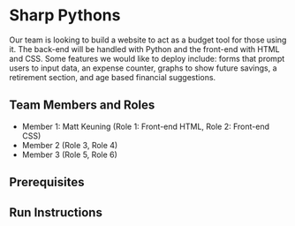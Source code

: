 # Sharp Pythons

Our team is looking to build a website to act as a budget tool for those using it. The back-end will be handled with Python and the front-end with HTML and CSS. Some features we would like to deploy include: forms that prompt users to input data, an expense counter, graphs to show future savings, a retirement section, and age based financial suggestions.  

## Team Members and Roles

* Member 1: Matt Keuning (Role 1: Front-end HTML, Role 2: Front-end CSS)
* Member 2 (Role 3, Role 4)
* Member 3 (Role 5, Role 6)

## Prerequisites

## Run Instructions
